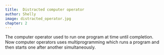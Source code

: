 ```yaml
---
title:  Distracted computer operator
author: Shelly
image: distracted_operator.jpg
chapter: 2
---
```

The computer operator used to run one program at time until completion. Now computer operators uses multiprogramming which runs a program and then starts one after another simultaneously.